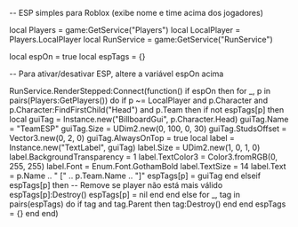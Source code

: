 -- ESP simples para Roblox (exibe nome e time acima dos jogadores)

local Players = game:GetService("Players")
local LocalPlayer = Players.LocalPlayer
local RunService = game:GetService("RunService")

local espOn = true
local espTags = {}

-- Para ativar/desativar ESP, altere a variável espOn acima

RunService.RenderStepped:Connect(function()
    if espOn then
        for _, p in pairs(Players:GetPlayers()) do
            if p ~= LocalPlayer and p.Character and p.Character:FindFirstChild("Head") and p.Team then
                if not espTags[p] then
                    local guiTag = Instance.new("BillboardGui", p.Character.Head)
                    guiTag.Name = "TeamESP"
                    guiTag.Size = UDim2.new(0, 100, 0, 30)
                    guiTag.StudsOffset = Vector3.new(0, 2, 0)
                    guiTag.AlwaysOnTop = true
                    local label = Instance.new("TextLabel", guiTag)
                    label.Size = UDim2.new(1, 0, 1, 0)
                    label.BackgroundTransparency = 1
                    label.TextColor3 = Color3.fromRGB(0, 255, 255)
                    label.Font = Enum.Font.GothamBold
                    label.TextSize = 14
                    label.Text = p.Name .. " [" .. p.Team.Name .. "]"
                    espTags[p] = guiTag
                end
            elseif espTags[p] then
                -- Remove se player não está mais válido
                espTags[p]:Destroy()
                espTags[p] = nil
            end
        end
    else
        for _, tag in pairs(espTags) do
            if tag and tag.Parent then tag:Destroy() end
        end
        espTags = {}
    end
end)
